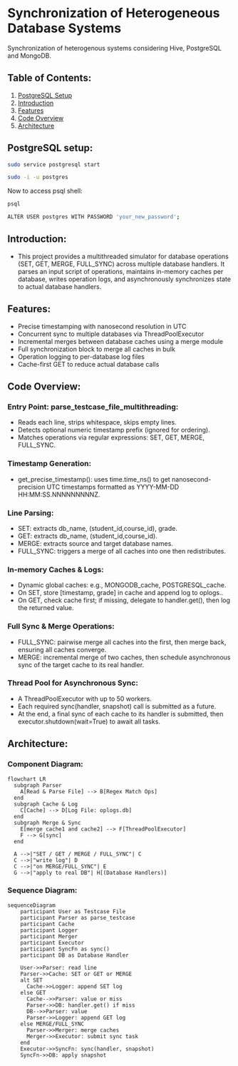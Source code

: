 # Synchronization of Heterogeneous Database Systems
Synchronization of heterogenous systems considering Hive, PostgreSQL and MongoDB.

## Table of Contents:
1. [PostgreSQL Setup](#postgresql-setup)
2. [Introduction](#introduction)
3. [Features](#features)
4. [Code Overview](#code-review)
5. [Architecture](#architecture)

## PostgreSQL setup:

```bash
sudo service postgresql start
```
```bash
sudo -i -u postgres
```

Now to access psql shell:
```bash
psql
```
```bash
ALTER USER postgres WITH PASSWORD 'your_new_password';
```

## Introduction:
- This project provides a multithreaded simulator for database operations (SET, GET, MERGE, FULL_SYNC) across multiple database handlers. It parses an input script of operations, maintains in-memory caches per database, writes operation logs, and asynchronously synchronizes state to actual database handlers.

## Features:
- Precise timestamping with nanosecond resolution in UTC
- Concurrent sync to multiple databases via ThreadPoolExecutor
- Incremental merges between database caches using a merge module
- Full synchronization block to merge all caches in bulk
- Operation logging to per-database log files
- Cache-first GET to reduce actual database calls

## Code Overview:
### Entry Point: parse_testcase_file_multithreading:
- Reads each line, strips whitespace, skips empty lines.
- Detects optional numeric timestamp prefix (ignored for ordering).
- Matches operations via regular expressions: SET, GET, MERGE, FULL_SYNC.

### Timestamp Generation:
- get_precise_timestamp(): uses time.time_ns() to get nanosecond-precision UTC timestamps formatted as YYYY-MM-DD HH:MM:SS.NNNNNNNNNZ.

### Line Parsing:
- SET: extracts db_name, (student_id,course_id), grade.
- GET: extracts db_name, (student_id,course_id).
- MERGE: extracts source and target database names.
- FULL_SYNC: triggers a merge of all caches into one then redistributes.

### In-memory Caches & Logs:
- Dynamic global caches: e.g., MONGODB_cache, POSTGRESQL_cache.
- On SET, store [timestamp, grade] in cache and append log to oplogs.<db>.
- On GET, check cache first; if missing, delegate to handler.get(), then log the returned value.

### Full Sync & Merge Operations:
- FULL_SYNC: pairwise merge all caches into the first, then merge back, ensuring all caches converge.
- MERGE: incremental merge of two caches, then schedule asynchronous sync of the target cache to its real handler.

### Thread Pool for Asynchronous Sync:
- A ThreadPoolExecutor with up to 50 workers.
- Each required sync(handler, snapshot) call is submitted as a future.
- At the end, a final sync of each cache to its handler is submitted, then executor.shutdown(wait=True) to await all tasks.

## Architecture:
### Component Diagram:
```mermaid
flowchart LR
  subgraph Parser
    A[Read & Parse File] --> B[Regex Match Ops]
  end
  subgraph Cache & Log
    C[Cache] --> D[Log File: oplogs.db]
  end
  subgraph Merge & Sync
    E[merge cache1 and cache2] --> F[ThreadPoolExecutor]
    F --> G[sync]
  end

  A -->|"SET / GET / MERGE / FULL_SYNC"| C
  C -->|"write log"| D
  C -->|"on MERGE/FULL_SYNC"| E
  G -->|"apply to real DB"| H[(Database Handlers)]
```

### Sequence Diagram:
```mermaid
sequenceDiagram
    participant User as Testcase File
    participant Parser as parse_testcase
    participant Cache
    participant Logger
    participant Merger
    participant Executor
    participant SyncFn as sync()
    participant DB as Database Handler

    User->>Parser: read line
    Parser->>Cache: SET or GET or MERGE
    alt SET
      Cache->>Logger: append SET log
    else GET
      Cache-->>Parser: value or miss
      Parser->>DB: handler.get() if miss
      DB-->>Parser: value
      Parser->>Logger: append GET log
    else MERGE/FULL_SYNC
      Parser->>Merger: merge caches
      Merger->>Executor: submit sync task
    end
    Executor->>SyncFn: sync(handler, snapshot)
    SyncFn->>DB: apply snapshot
```
